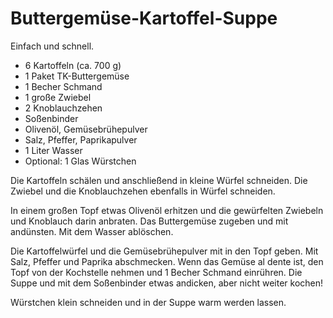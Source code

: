 Buttergemüse-Kartoffel-Suppe
============================

Einfach und schnell.

* 6 Kartoffeln (ca. 700 g)
* 1 Paket TK-Buttergemüse
* 1 Becher Schmand
* 1 große Zwiebel
* 2 Knoblauchzehen
* Soßenbinder
* Olivenöl, Gemüsebrühepulver
* Salz, Pfeffer, Paprikapulver
* 1 Liter Wasser
* Optional: 1 Glas Würstchen

Die Kartoffeln schälen und anschließend in kleine Würfel schneiden. Die Zwiebel und die Knoblauchzehen ebenfalls in Würfel schneiden.

In einem großen Topf etwas Olivenöl erhitzen und die gewürfelten Zwiebeln und Knoblauch darin anbraten. Das Buttergemüse zugeben und mit andünsten. Mit dem Wasser ablöschen.

Die Kartoffelwürfel und die Gemüsebrühepulver mit in den Topf geben. Mit Salz, Pfeffer und Paprika abschmecken. Wenn das Gemüse al dente ist, den Topf von der Kochstelle nehmen und 1 Becher Schmand einrühren. Die Suppe und mit dem Soßenbinder etwas andicken, aber nicht weiter kochen!

Würstchen klein schneiden und in der Suppe warm werden lassen.